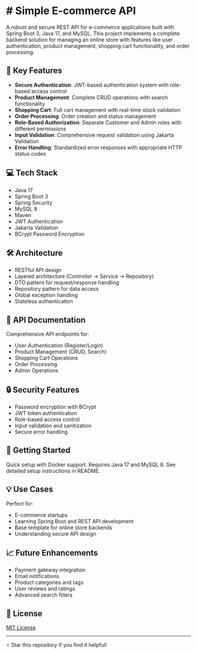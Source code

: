 # # Simple E-commerce API

A robust and secure REST API for e-commerce applications built with Spring Boot 3, Java 17, and MySQL. This project implements a complete backend solution for managing an online store with features like user authentication, product management, shopping cart functionality, and order processing.

## 🚀 Key Features

- **Secure Authentication**: JWT-based authentication system with role-based access control
- **Product Management**: Complete CRUD operations with search functionality
- **Shopping Cart**: Full cart management with real-time stock validation
- **Order Processing**: Order creation and status management
- **Role-Based Authorization**: Separate Customer and Admin roles with different permissions
- **Input Validation**: Comprehensive request validation using Jakarta Validation
- **Error Handling**: Standardized error responses with appropriate HTTP status codes

## 💻 Tech Stack

- Java 17
- Spring Boot 3
- Spring Security
- MySQL 8
- Maven
- JWT Authentication
- Jakarta Validation
- BCrypt Password Encryption

## 🛠️ Architecture

- RESTful API design
- Layered architecture (Controller -> Service -> Repository)
- DTO pattern for request/response handling
- Repository pattern for data access
- Global exception handling
- Stateless authentication

## 📝 API Documentation

Comprehensive API endpoints for:
- User Authentication (Register/Login)
- Product Management (CRUD, Search)
- Shopping Cart Operations
- Order Processing
- Admin Operations

## 🔒 Security Features

- Password encryption with BCrypt
- JWT token authentication
- Role-based access control
- Input validation and sanitization
- Secure error handling

## 🚦 Getting Started

Quick setup with Docker support. Requires Java 17 and MySQL 8. See detailed setup instructions in README.

## 💡 Use Cases

Perfect for:
- E-commerce startups
- Learning Spring Boot and REST API development
- Base template for online store backends
- Understanding secure API design

## 📈 Future Enhancements

- Payment gateway integration
- Email notifications
- Product categories and tags
- User reviews and ratings
- Advanced search filters

## 📄 License

[MIT License](LICENSE)

---
⭐ Star this repository if you find it helpful!
